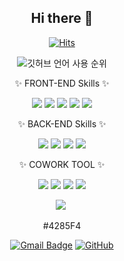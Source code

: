 <div align="center">
  

## Hi there 👋

<!--
**yeoungjunyoon/yeoungjunyoon** is a ✨ _special_ ✨ repository because its `README.md` (this file) appears on your GitHub profile.

Here are some ideas to get you started:

- 🔭 I’m currently working on ...
- 🌱 I’m currently learning ...
- 👯 I’m looking to collaborate on ...
- 🤔 I’m looking for help with ...
- 💬 Ask me about ...
- 📫 How to reach me: ...
- 😄 Pronouns: ...
- ⚡ Fun fact: ...
-->

[![Hits](https://hits.seeyoufarm.com/api/count/incr/badge.svg?url=https%3A%2F%2Fgithub.com%2Fyeoungjunyoon%2FYoonYeoungJun&count_bg=%2379C83D&title_bg=%23555555&icon=&icon_color=%23E7E7E7&title=hits&edge_flat=false)](https://github.com/yeoungjunyoon/yeoungjunyoon)

![깃허브 언어 사용 순위](https://github-readme-stats.vercel.app/api/top-langs/?username=https://github.com/yeoungjunyoon/yeoungjunyoon&layout=compact&theme=dark)


✨ FRONT-END Skills ✨ 

<img src="https://img.shields.io/badge/javascript-F7DF1E?style=for-the-badge&logo=javascript&logoColor=black"> 
<img src="https://img.shields.io/badge/css-1572B6?style=for-the-badge&logo=css3&logoColor=white"> 
<img src="https://img.shields.io/badge/html5-E34F26?style=for-the-badge&logo=html5&logoColor=white"> 
<img src="https://img.shields.io/badge/jquery-0769AD?style=for-the-badge&logo=jquery&logoColor=white">
<img src="https://img.shields.io/badge/React-61DAFB?style=for-the-badge&logo=react&logoColor=white">
<br>

✨ BACK-END Skills ✨ 

<img src="https://img.shields.io/badge/Java-007396?style=flat-square&logo=java&logoColor=white"/>

<img src="https://img.shields.io/badge/springboot-6DB33F?style=for-the-badge&logo=springboot&logoColor=white">

<img src="https://img.shields.io/badge/MySQL-4479A1?style=flat-square&logo=MySQL&logoColor=white"/>

<img src="https://img.shields.io/badge/spring-6DB33F?style=for-the-badge&logo=spring&logoColor=white"> 
<br>

✨  COWORK TOOL  ✨ 


<img src="https://img.shields.io/badge/Visual Studio Code-007ACC?style=for-the-badge&logo=Visual Studio Code&logoColor=white"/>
<img src="https://img.shields.io/badge/Eclipse IDE-2C2255?style=for-the-badge&logo=Eclipse IDE&logoColor=white"/>
<img src="https://img.shields.io/badge/github-181717?style=for-the-badge&logo=github&logoColor=white">
   <img src="https://img.shields.io/badge/Notion-000000?style=for-the-badge&logo=Notion&logoColor=white">




<img src="https://img.shields.io/badge/NOTION-000000?style=flat-square&logo=notion&logoColor=white"/></a>&nbsp;

#4285F4



    
  [![Gmail Badge](https://img.shields.io/badge/Gmail-d14836?style=for-the-badge&logo=Gmail&logoColor=white&link=mailto:lunitaropez@gmail.com)](lunitaropez@gmail.com)
  [![GitHub](https://img.shields.io/badge/github-%23121011.svg?style=for-the-badge&logo=github&logoColor=white)](https://github.com/icanbewhatever/FullStackStudy)











</div>
